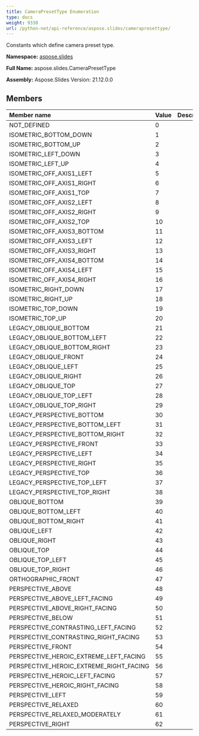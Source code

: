 ```yaml
---
title: CameraPresetType Enumeration
type: docs
weight: 9330
url: /python-net/api-reference/aspose.slides/camerapresettype/
---
```


Constants which define camera preset type.

**Namespace:** [aspose.slides](/slides/python-net/api-reference/aspose.slides/)

**Full Name:** aspose.slides.CameraPresetType

**Assembly:**  Aspose.Slides Version: 21.12.0.0

## **Members**
|**Member name**|**Value**|**Description**|
| :- | :- | :- |
|NOT_DEFINED|0||
|ISOMETRIC_BOTTOM_DOWN|1||
|ISOMETRIC_BOTTOM_UP|2||
|ISOMETRIC_LEFT_DOWN|3||
|ISOMETRIC_LEFT_UP|4||
|ISOMETRIC_OFF_AXIS1_LEFT|5||
|ISOMETRIC_OFF_AXIS1_RIGHT|6||
|ISOMETRIC_OFF_AXIS1_TOP|7||
|ISOMETRIC_OFF_AXIS2_LEFT|8||
|ISOMETRIC_OFF_AXIS2_RIGHT|9||
|ISOMETRIC_OFF_AXIS2_TOP|10||
|ISOMETRIC_OFF_AXIS3_BOTTOM|11||
|ISOMETRIC_OFF_AXIS3_LEFT|12||
|ISOMETRIC_OFF_AXIS3_RIGHT|13||
|ISOMETRIC_OFF_AXIS4_BOTTOM|14||
|ISOMETRIC_OFF_AXIS4_LEFT|15||
|ISOMETRIC_OFF_AXIS4_RIGHT|16||
|ISOMETRIC_RIGHT_DOWN|17||
|ISOMETRIC_RIGHT_UP|18||
|ISOMETRIC_TOP_DOWN|19||
|ISOMETRIC_TOP_UP|20||
|LEGACY_OBLIQUE_BOTTOM|21||
|LEGACY_OBLIQUE_BOTTOM_LEFT|22||
|LEGACY_OBLIQUE_BOTTOM_RIGHT|23||
|LEGACY_OBLIQUE_FRONT|24||
|LEGACY_OBLIQUE_LEFT|25||
|LEGACY_OBLIQUE_RIGHT|26||
|LEGACY_OBLIQUE_TOP|27||
|LEGACY_OBLIQUE_TOP_LEFT|28||
|LEGACY_OBLIQUE_TOP_RIGHT|29||
|LEGACY_PERSPECTIVE_BOTTOM|30||
|LEGACY_PERSPECTIVE_BOTTOM_LEFT|31||
|LEGACY_PERSPECTIVE_BOTTOM_RIGHT|32||
|LEGACY_PERSPECTIVE_FRONT|33||
|LEGACY_PERSPECTIVE_LEFT|34||
|LEGACY_PERSPECTIVE_RIGHT|35||
|LEGACY_PERSPECTIVE_TOP|36||
|LEGACY_PERSPECTIVE_TOP_LEFT|37||
|LEGACY_PERSPECTIVE_TOP_RIGHT|38||
|OBLIQUE_BOTTOM|39||
|OBLIQUE_BOTTOM_LEFT|40||
|OBLIQUE_BOTTOM_RIGHT|41||
|OBLIQUE_LEFT|42||
|OBLIQUE_RIGHT|43||
|OBLIQUE_TOP|44||
|OBLIQUE_TOP_LEFT|45||
|OBLIQUE_TOP_RIGHT|46||
|ORTHOGRAPHIC_FRONT|47||
|PERSPECTIVE_ABOVE|48||
|PERSPECTIVE_ABOVE_LEFT_FACING|49||
|PERSPECTIVE_ABOVE_RIGHT_FACING|50||
|PERSPECTIVE_BELOW|51||
|PERSPECTIVE_CONTRASTING_LEFT_FACING|52||
|PERSPECTIVE_CONTRASTING_RIGHT_FACING|53||
|PERSPECTIVE_FRONT|54||
|PERSPECTIVE_HEROIC_EXTREME_LEFT_FACING|55||
|PERSPECTIVE_HEROIC_EXTREME_RIGHT_FACING|56||
|PERSPECTIVE_HEROIC_LEFT_FACING|57||
|PERSPECTIVE_HEROIC_RIGHT_FACING|58||
|PERSPECTIVE_LEFT|59||
|PERSPECTIVE_RELAXED|60||
|PERSPECTIVE_RELAXED_MODERATELY|61||
|PERSPECTIVE_RIGHT|62||
